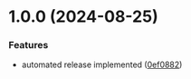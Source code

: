 # 1.0.0 (2024-08-25)


### Features

* automated release implemented ([0ef0882](https://github.com/sidhant2709/storybook-react-components/commit/0ef088237824459c9310d3d5d6fe20394698b3d5))
